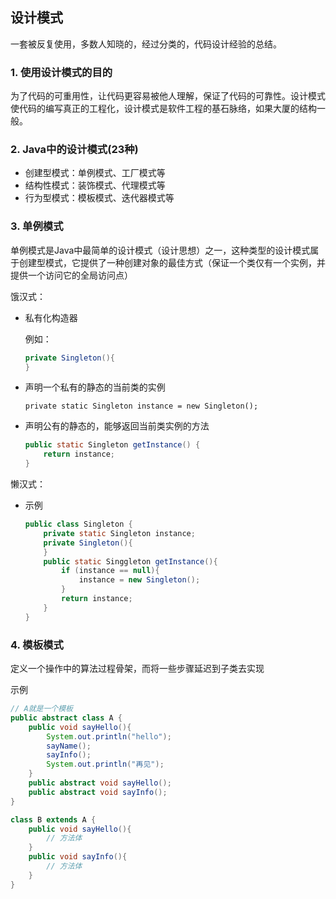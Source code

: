 ## 设计模式

一套被反复使用，多数人知晓的，经过分类的，代码设计经验的总结。

### 1. 使用设计模式的目的

为了代码的可重用性，让代码更容易被他人理解，保证了代码的可靠性。设计模式使代码的编写真正的工程化，设计模式是软件工程的基石脉络，如果大厦的结构一般。

### 2. Java中的设计模式(23种)

- 创建型模式：单例模式、工厂模式等
- 结构性模式：装饰模式、代理模式等
- 行为型模式：模板模式、迭代器模式等

### 3. 单例模式

单例模式是Java中最简单的设计模式（设计思想）之一，这种类型的设计模式属于创建型模式，它提供了一种创建对象的最佳方式（保证一个类仅有一个实例，并提供一个访问它的全局访问点）

饿汉式：

- 私有化构造器

  例如：

  ```java
  private Singleton(){
  }
  ```

- 声明一个私有的静态的当前类的实例

  `private static Singleton instance = new Singleton();`

- 声明公有的静态的，能够返回当前类实例的方法

  ```java
  public static Singleton getInstance() {
      return instance;
  }
  ```

懒汉式：

- 示例

  ```java
  public class Singleton {
      private static Singleton instance;
      private Singleton(){
      }
      public static Singgleton getInstance(){
          if (instance == null){
              instance = new Singleton();
          }
          return instance;
      } 
  }
  ```

### 4. 模板模式

定义一个操作中的算法过程骨架，而将一些步骤延迟到子类去实现

示例

```java
// A就是一个模板
public abstract class A {
	public void sayHello(){
	    System.out.println("hello");
        sayName();
        sayInfo();
        System.out.println("再见");
	}
    public abstract void sayHello();
    public abstract void sayInfo();
}

class B extends A {
    public void sayHello(){
        // 方法体
    }
    public void sayInfo(){
        // 方法体
    }
}
```































































